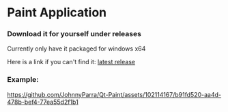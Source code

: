 # Paint Application

### Download it for yourself under releases
Currently only have it packaged for windows x64

Here is a link if you can't find it: [latest release](https://github.com/JohnnyParra/Qt-Paint/releases/tag/v0.1)

### Example: 

https://github.com/JohnnyParra/Qt-Paint/assets/102114167/b91fd520-aa4d-478b-bef4-77ea55d2f1b1

